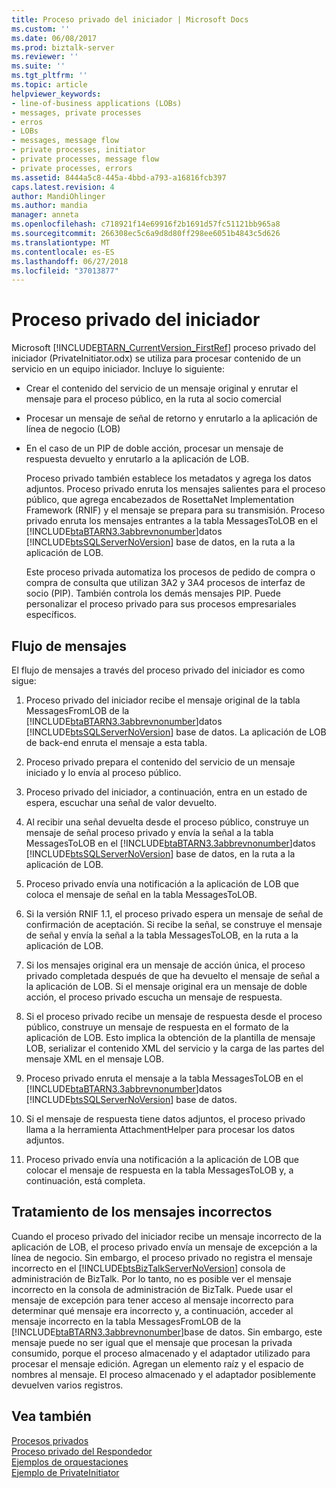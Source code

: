 ```yaml
---
title: Proceso privado del iniciador | Microsoft Docs
ms.custom: ''
ms.date: 06/08/2017
ms.prod: biztalk-server
ms.reviewer: ''
ms.suite: ''
ms.tgt_pltfrm: ''
ms.topic: article
helpviewer_keywords:
- line-of-business applications (LOBs)
- messages, private processes
- erros
- LOBs
- messages, message flow
- private processes, initiator
- private processes, message flow
- private processes, errors
ms.assetid: 8444a5c8-445a-4bbd-a793-a16816fcb397
caps.latest.revision: 4
author: MandiOhlinger
ms.author: mandia
manager: anneta
ms.openlocfilehash: c718921f14e69916f2b1691d57fc51121bb965a8
ms.sourcegitcommit: 266308ec5c6a9d8d80ff298ee6051b4843c5d626
ms.translationtype: MT
ms.contentlocale: es-ES
ms.lasthandoff: 06/27/2018
ms.locfileid: "37013877"
---
```

# <a name="initiator-private-process"></a>Proceso privado del iniciador
Microsoft [!INCLUDE[BTARN_CurrentVersion_FirstRef](../../includes/btarn-currentversion-firstref-md.md)] proceso privado del iniciador (PrivateInitiator.odx) se utiliza para procesar contenido de un servicio en un equipo iniciador. Incluye lo siguiente:  
  
- Crear el contenido del servicio de un mensaje original y enrutar el mensaje para el proceso público, en la ruta al socio comercial  
  
- Procesar un mensaje de señal de retorno y enrutarlo a la aplicación de línea de negocio (LOB)  
  
- En el caso de un PIP de doble acción, procesar un mensaje de respuesta devuelto y enrutarlo a la aplicación de LOB.  
  
  Proceso privado también establece los metadatos y agrega los datos adjuntos. Proceso privado enruta los mensajes salientes para el proceso público, que agrega encabezados de RosettaNet Implementation Framework (RNIF) y el mensaje se prepara para su transmisión. Proceso privado enruta los mensajes entrantes a la tabla MessagesToLOB en el [!INCLUDE[btaBTARN3.3abbrevnonumber](../../includes/btabtarn3-3abbrevnonumber-md.md)]datos [!INCLUDE[btsSQLServerNoVersion](../../includes/btssqlservernoversion-md.md)] base de datos, en la ruta a la aplicación de LOB.  
  
  Este proceso privada automatiza los procesos de pedido de compra o compra de consulta que utilizan 3A2 y 3A4 procesos de interfaz de socio (PIP). También controla los demás mensajes PIP. Puede personalizar el proceso privado para sus procesos empresariales específicos.  
  
## <a name="message-flow"></a>Flujo de mensajes  
 El flujo de mensajes a través del proceso privado del iniciador es como sigue:  
  
1. Proceso privado del iniciador recibe el mensaje original de la tabla MessagesFromLOB de la [!INCLUDE[btaBTARN3.3abbrevnonumber](../../includes/btabtarn3-3abbrevnonumber-md.md)]datos [!INCLUDE[btsSQLServerNoVersion](../../includes/btssqlservernoversion-md.md)] base de datos. La aplicación de LOB de back-end enruta el mensaje a esta tabla.  
  
2. Proceso privado prepara el contenido del servicio de un mensaje iniciado y lo envía al proceso público.  
  
3. Proceso privado del iniciador, a continuación, entra en un estado de espera, escuchar una señal de valor devuelto.  
  
4. Al recibir una señal devuelta desde el proceso público, construye un mensaje de señal proceso privado y envía la señal a la tabla MessagesToLOB en el [!INCLUDE[btaBTARN3.3abbrevnonumber](../../includes/btabtarn3-3abbrevnonumber-md.md)]datos [!INCLUDE[btsSQLServerNoVersion](../../includes/btssqlservernoversion-md.md)] base de datos, en la ruta a la aplicación de LOB.  
  
5. Proceso privado envía una notificación a la aplicación de LOB que coloca el mensaje de señal en la tabla MessagesToLOB.  
  
6. Si la versión RNIF 1.1, el proceso privado espera un mensaje de señal de confirmación de aceptación. Si recibe la señal, se construye el mensaje de señal y envía la señal a la tabla MessagesToLOB, en la ruta a la aplicación de LOB.  
  
7. Si los mensajes original era un mensaje de acción única, el proceso privado completada después de que ha devuelto el mensaje de señal a la aplicación de LOB. Si el mensaje original era un mensaje de doble acción, el proceso privado escucha un mensaje de respuesta.  
  
8. Si el proceso privado recibe un mensaje de respuesta desde el proceso público, construye un mensaje de respuesta en el formato de la aplicación de LOB. Esto implica la obtención de la plantilla de mensaje LOB, serializar el contenido XML del servicio y la carga de las partes del mensaje XML en el mensaje LOB.  
  
9. Proceso privado enruta el mensaje a la tabla MessagesToLOB en el [!INCLUDE[btaBTARN3.3abbrevnonumber](../../includes/btabtarn3-3abbrevnonumber-md.md)]datos [!INCLUDE[btsSQLServerNoVersion](../../includes/btssqlservernoversion-md.md)] base de datos.  
  
10. Si el mensaje de respuesta tiene datos adjuntos, el proceso privado llama a la herramienta AttachmentHelper para procesar los datos adjuntos.  
  
11. Proceso privado envía una notificación a la aplicación de LOB que colocar el mensaje de respuesta en la tabla MessagesToLOB y, a continuación, está completa.  
  
## <a name="handling-of-incorrect-messages"></a>Tratamiento de los mensajes incorrectos  
 Cuando el proceso privado del iniciador recibe un mensaje incorrecto de la aplicación de LOB, el proceso privado envía un mensaje de excepción a la línea de negocio. Sin embargo, el proceso privado no registra el mensaje incorrecto en el [!INCLUDE[btsBizTalkServerNoVersion](../../includes/btsbiztalkservernoversion-md.md)] consola de administración de BizTalk. Por lo tanto, no es posible ver el mensaje incorrecto en la consola de administración de BizTalk. Puede usar el mensaje de excepción para tener acceso al mensaje incorrecto para determinar qué mensaje era incorrecto y, a continuación, acceder al mensaje incorrecto en la tabla MessagesFromLOB de la [!INCLUDE[btaBTARN3.3abbrevnonumber](../../includes/btabtarn3-3abbrevnonumber-md.md)]base de datos. Sin embargo, este mensaje puede no ser igual que el mensaje que procesan la privada consumido, porque el proceso almacenado y el adaptador utilizado para procesar el mensaje edición. Agregan un elemento raíz y el espacio de nombres al mensaje. El proceso almacenado y el adaptador posiblemente devuelven varios registros.  
  
## <a name="see-also"></a>Vea también  
 [Procesos privados](../../adapters-and-accelerators/accelerator-rosettanet/private-processes.md)   
 [Proceso privado del Respondedor](../../adapters-and-accelerators/accelerator-rosettanet/responder-private-process.md)   
 [Ejemplos de orquestaciones](../../adapters-and-accelerators/accelerator-rosettanet/orchestration-samples.md)   
 [Ejemplo de PrivateInitiator](../../adapters-and-accelerators/accelerator-rosettanet/privateinitiator-sample.md)